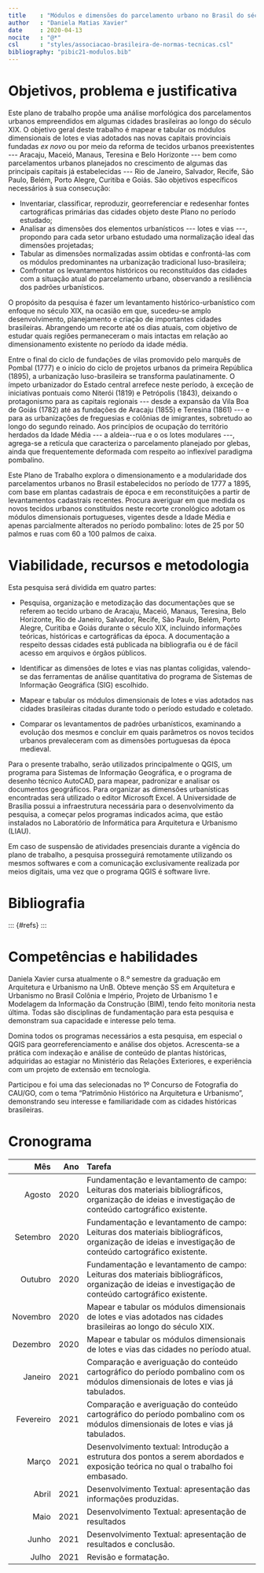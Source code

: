 ```yaml
---
title    : "Módulos e dimensões do parcelamento urbano no Brasil do século XIX"
author   : "Daniela Matias Xavier"
date     : 2020-04-13
nocite   : "@*"
csl      : "styles/associacao-brasileira-de-normas-tecnicas.csl"
bibliography: "pibic21-modulos.bib"
---
```


Objetivos, problema e justificativa
===================================

Este plano de trabalho propõe uma análise morfológica dos parcelamentos
urbanos empreendidos em algumas cidades brasileiras ao longo do século
XIX. O objetivo geral deste trabalho é mapear e tabular os módulos
dimensionais de lotes e vias adotados nas novas capitais provinciais
fundadas *ex novo* ou por meio da reforma de tecidos urbanos
preexistentes --- Aracaju, Maceió, Manaus, Teresina e Belo Horizonte ---
bem como parcelamentos urbanos planejados no crescimento de algumas das
principais capitais já estabelecidas --- Rio de Janeiro, Salvador,
Recife, São Paulo, Belém, Porto Alegre, Curitiba e Goiás. São objetivos
específicos necessários à sua consecução:

- Inventariar, classificar, reproduzir, georreferenciar e redesenhar
  fontes cartográficas primárias das cidades objeto deste Plano no
  período estudado;
- Analisar as dimensões dos elementos urbanísticos --- lotes e vias ---,
  propondo para cada setor urbano estudado uma normalização ideal das
  dimensões projetadas;
- Tabular as dimensões normalizadas assim obtidas e confrontá-las com os
  módulos predominantes na urbanização tradicional luso-brasileira;
- Confrontar os levantamentos históricos ou reconstituídos das cidades
  com a situação atual do parcelamento urbano, observando a resiliência
  dos padrões urbanísticos.

O propósito da pesquisa é fazer um levantamento histórico-urbanístico
com enfoque no século XIX, na ocasião em que, sucedeu-se amplo
desenvolvimento, planejamento e criação de importantes cidades
brasileiras. Abrangendo um recorte até os dias atuais, com objetivo de
estudar quais regiões permaneceram o mais intactas em relação ao
dimensionamento existente no período da idade média.

Entre o final do ciclo de fundações de vilas promovido pelo marquês de
Pombal (1777) e o início do ciclo de projetos urbanos da primeira
República (1895), a urbanização luso-brasileira se transforma
paulatinamente. O ímpeto urbanizador do Estado central arrefece neste
período, à exceção de iniciativas pontuais como Niterói (1819) e
Petrópolis (1843), deixando o protagonismo para as capitais regionais
--- desde a expansão da Vila Boa de Goiás (1782) até as fundações de
Aracaju (1855) e Teresina (1861) --- e para as urbanizações de
freguesias e colônias de imigrantes, sobretudo ao longo do segundo
reinado. Aos princípios de ocupação do território herdados da Idade
Média --- a aldeia--rua e o os lotes modulares ---, agrega-se a retícula
que caracteriza o parcelamento planejado por glebas, ainda que
frequentemente deformada com respeito ao inflexível paradigma pombalino.

Este Plano de Trabalho explora o dimensionamento e a modularidade dos
parcelamentos urbanos no Brasil estabelecidos no período de 1777 a 1895,
com base em plantas cadastrais de época e em reconstituições a partir de
levantamentos cadastrais recentes. Procura averiguar em que medida os
novos tecidos urbanos constituídos neste recorte cronológico adotam os
módulos dimensionais portugueses, vigentes desde a Idade Média e apenas
parcialmente alterados no período pombalino: lotes de 25 por 50 palmos e
ruas com 60 a 100 palmos de caixa.


Viabilidade, recursos e metodologia
===================================

Esta pesquisa será dividida em quatro partes:

- Pesquisa, organização e metodização das documentações que se referem
  ao tecido urbano de Aracaju, Maceió, Manaus, Teresina, Belo Horizonte,
  Rio de Janeiro, Salvador, Recife, São Paulo, Belém, Porto Alegre,
  Curitiba e Goiás durante o século XIX, incluindo informações teóricas,
  históricas e cartográficas da época. A documentação a respeito dessas
  cidades está publicada na bibliografia ou é de fácil acesso em
  arquivos e órgãos públicos.

- Identificar as dimensões de lotes e vias nas plantas coligidas,
  valendo-se das ferramentas de análise quantitativa do programa de
  Sistemas de Informação Geográfica (SIG) escolhido.

- Mapear e tabular os módulos dimensionais de lotes e vias adotados nas
  cidades brasileiras citadas durante todo o período estudado e
  coletado.

- Comparar os levantamentos de padrões urbanísticos, examinando a
  evolução dos mesmos e concluir em quais parâmetros os novos tecidos
  urbanos prevaleceram com as dimensões portuguesas da época medieval. 

Para o presente trabalho, serão utilizados principalmente o QGIS, um
programa para Sistemas de Informação Geográfica, e o programa de desenho
técnico AutoCAD, para mapear, padronizar e analisar os documentos
geográficos. Para organizar as dimensões urbanísticas encontradas será
utilizado o editor Microsoft Excel. A Universidade de Brasília possui a
infraestrutura necessária para o desenvolvimento da pesquisa, a começar
pelos programas indicados acima, que estão instalados no Laboratório de
Informática para Arquitetura e Urbanismo (LIAU).

Em caso de suspensão de atividades presenciais durante a vigência do
plano de trabalho, a pesquisa prosseguirá remotamente utilizando os
mesmos softwares e com a comunicação exclusivamente realizada por meios
digitais, uma vez que o programa QGIS é software livre.


Bibliografia
============

::: {#refs}
:::

Competências e habilidades
==========================

Daniela Xavier cursa atualmente o 8.º semestre da graduação em
Arquitetura e Urbanismo na UnB. Obteve menção SS em  Arquitetura e
Urbanismo no Brasil Colônia e Império, Projeto de Urbanismo 1 e
Modelagem da Informação da Construção (BIM), tendo feito monitoria nesta
última. Todas são disciplinas de fundamentação para esta pesquisa e
demonstram sua capacidade e interesse pelo tema.

Domina todos os programas necessários a esta pesquisa, em especial o
QGIS para georreferenciamento e análise dos objetos. Acrescenta-se a
prática com indexação e análise de conteúdo de plantas históricas,
adquiridas ao estagiar no Ministério das Relações Exteriores, e
experiência com um projeto de extensão em tecnologia.

Participou e foi uma das selecionadas no 1º Concurso de Fotografia do
CAU/GO, com o tema “Patrimônio Histórico na Arquitetura e Urbanismo”,
demonstrando seu interesse e familiaridade com as cidades históricas
brasileiras.

Cronograma
==========

| Mês       | Ano  | Tarefa                                                                                                                                                 |
| --------: | ---: | :----------------------------------------------------------------------------------------------------------------------------------------------------- |
| Agosto    | 2020 | Fundamentação e levantamento de campo: Leituras dos materiais bibliográficos, organização de ideias e investigação de conteúdo cartográfico existente. |
| Setembro  | 2020 | Fundamentação e levantamento de campo: Leituras dos materiais bibliográficos, organização de ideias e investigação de conteúdo cartográfico existente. |
| Outubro   | 2020 | Fundamentação e levantamento de campo: Leituras dos materiais bibliográficos, organização de ideias e investigação de conteúdo cartográfico existente. |
| Novembro  | 2020 | Mapear e tabular os módulos dimensionais de lotes e vias adotados nas cidades brasileiras ao longo do século XIX.                                      |
| Dezembro  | 2020 | Mapear e tabular os módulos dimensionais de lotes e vias das cidades no período atual.                                                                 |
| Janeiro   | 2021 | Comparação e averiguação do conteúdo cartográfico do período pombalino com os módulos dimensionais de lotes e vias já tabulados.                       |
| Fevereiro | 2021 | Comparação e averiguação do conteúdo cartográfico do período pombalino com os módulos dimensionais de lotes e vias já tabulados.                       |
| Março     | 2021 | Desenvolvimento textual: Introdução a estrutura dos pontos a serem abordados e exposição teórica no qual o trabalho foi embasado.                      |
| Abril     | 2021 | Desenvolvimento Textual: apresentação das informações produzidas.                                                                                      |
| Maio      | 2021 | Desenvolvimento Textual: apresentação de resultados                                                                                                    |
| Junho     | 2021 | Desenvolvimento Textual: apresentação de resultados e conclusão.                                                                                       |
| Julho     | 2021 | Revisão e formatação.                                                                                                                                  |

